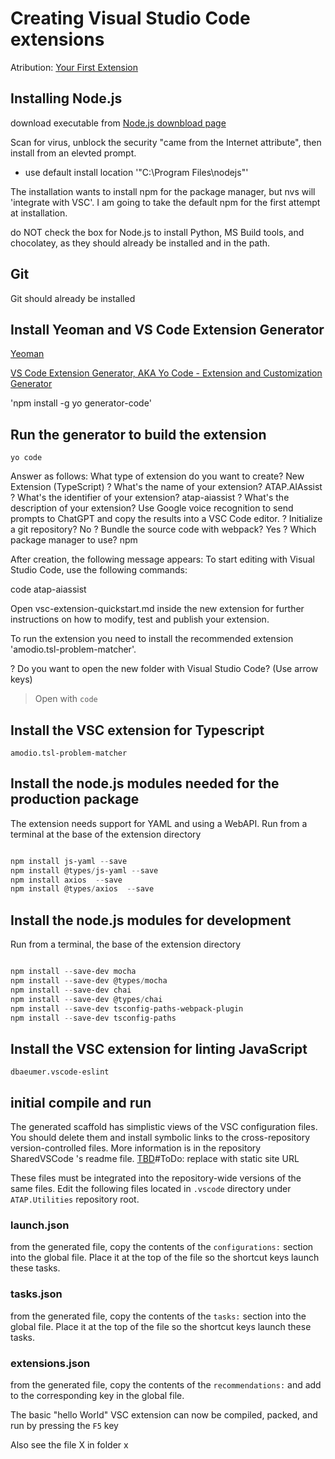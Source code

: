 # Creating Visual Studio Code extensions

Atribution:
[Your First Extension](https://code.visualstudio.com/api/get-started/your-first-extension)

## Installing Node.js

download executable from [Node.js downbload page](https://nodejs.org/en)

Scan for virus, unblock the security "came from the Internet attribute",  then install from an elevted prompt.

+ use default install location '"C:\Program Files\nodejs\"'

The installation wants to install npm for the package manager, but nvs will 'integrate with VSC'. I am going to take the default npm for the first attempt at installation.

do NOT check the box for Node.js to install Python, MS Build tools, and chocolatey, as they should already be installed and in the path.

## Git

Git should already be installed

## Install Yeoman and VS Code Extension Generator

[Yeoman](https://yeoman.io/)

[VS Code Extension Generator, AKA Yo Code - Extension and Customization Generator ](https://www.npmjs.com/package/generator-code)

'npm install -g yo generator-code'

## Run the generator to build the extension

`yo code`

Answer as follows:
 What type of extension do you want to create? New Extension (TypeScript)
? What's the name of your extension? ATAP.AIAssist
? What's the identifier of your extension? atap-aiassist
? What's the description of your extension? Use Google voice recognition to send prompts to ChatGPT and copy the results
 into a VSC Code editor.
? Initialize a git repository? No
? Bundle the source code with webpack? Yes
? Which package manager to use? npm

After creation, the following message appears:
To start editing with Visual Studio Code, use the following commands:

code atap-aiassist

Open vsc-extension-quickstart.md inside the new extension for further instructions
on how to modify, test and publish your extension.

To run the extension you need to install the recommended extension 'amodio.tsl-problem-matcher'.

? Do you want to open the new folder with Visual Studio Code? (Use arrow keys)
> Open with `code`

## Install the VSC extension for Typescript

`amodio.tsl-problem-matcher`

## Install the node.js modules needed for the production package

The extension needs support for YAML and using a WebAPI. Run from a terminal at the base of the extension directory

```Powershell

npm install js-yaml --save
npm install @types/js-yaml --save
npm install axios  --save
npm install @types/axios  --save

```

## Install the node.js modules for development

Run from a terminal, the base of the extension directory

```Powershell

npm install --save-dev mocha
npm install --save-dev @types/mocha
npm install --save-dev chai
npm install --save-dev @types/chai
npm install --save-dev tsconfig-paths-webpack-plugin
npm install --save-dev tsconfig-paths

```

## Install the VSC extension for linting JavaScript

`dbaeumer.vscode-eslint`

## initial compile and run

The generated scaffold has simplistic views of the VSC configuration files. You should delete them and install symbolic links to the cross-repository version-controlled files. More information is in the repository SharedVSCode 's readme file. [TBD](TBD)#ToDo: replace with static site URL

These files must be integrated into the repository-wide versions of the same files. Edit the following files located in `.vscode` directory under `ATAP.Utilities` repository root.

### launch.json

from the generated file, copy the contents of the `configurations:` section into the global file. Place it at the top of the file so the shortcut keys launch these tasks.

### tasks.json

from the generated file, copy the contents of the `tasks:` section into the global file. Place it at the top of the file so the shortcut keys launch these tasks.

### extensions.json

from the generated file, copy the contents of the `recommendations:` and add to the corresponding key in the global file.

The basic "hello World" VSC extension can now be compiled, packed, and run by pressing the `F5` key


Also see the file X in folder x
